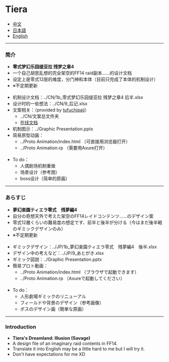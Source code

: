 # Tiera
* [中文](#1)
* [日本語](#2)
* [English](#3)

***
### <h3 id='1'>简介</h3>
  - **零式梦幻乐园缇亚拉 残梦之章4**
  - 一个自己胡思乱想的完全架空的FF14 raid副本......的设计文档
  - 设定上是零式12层的难度，分门神和本体（目前只完成了本体的机制设计）
  - ※不定期更新
  <br><br>
  - 机制设计文档：../CN/1b_零式梦幻乐园缇亚拉 残梦之章4 后半.xlsx
  - 设计时的一些想法：../CN/9_后记.xlsx
  - 文案相关：（provided by [tufuchipaji](https://github.com/tufuchipaji)）
    - ../CN/文案总文件夹
    - [在线文档](https://docs.qq.com/sheet/DQVhIaXZqbmxmSUJx?tab=BB08J2&_t=1660295728360)
  - 机制图示：../Graphic Presentation.pptx
  - 简易原型动画： 
    - ../Proto Animation/index.html （可直接用浏览器打开）
    - ../Proto Animation.rp （需要用Axure打开）
  <br><br>
  - To do：
    - 人偶剧场机制重做
    - 场景设计（参考图）
    - boss设计（简单的原画）

*** 
### <h3 id='2'>あらすじ</h3>
  - **夢幻楽園ティエラ零式　残夢編4**
  - 自分の奇想天外で考えた架空のFF14レイドコンテンツ......のデザイン案
  - 零式12層くらいの難易度の想定です、前半と後半が分ける（今はまだ後半戦のギミックデザインのみ）
  - ※不定期更新
  <br><br>
  - ギミックデザイン：../JP/1b_夢幻楽園ティエラ零式　残夢編4　後半.xlsx 
  - デザイン中の考えなど：../JP/9_あとがき.xlsx 
  - ギミック図説：../Graphic Presentation.pptx 
  - 簡易プロト動画： 
    - ../Proto Animation/index.html （ブラウザで起動できます）
    - ../Proto Animation.rp （Axureで起動してください）
  <br><br>
  - To do：
    - 人形劇場ギミックのリニューアル
    - フィールドや背景のデザイン（参考画像）
    - ボスのデザイン画（簡単な原画）

*** 
### <h3 id='3'>Introduction</h3>
  - **Tiera's Dreamland: Illusion (Savage)**
  - A design file of an imaginary raid contents in FF14. 
  - Translate it into English may be a little hard to me but I will try it.
  - Don't have expectations for me XD
<br>
